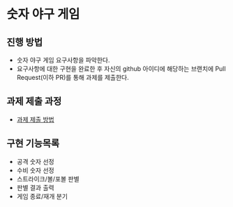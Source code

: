# 숫자 야구 게임
## 진행 방법
* 숫자 야구 게임 요구사항을 파악한다.
* 요구사항에 대한 구현을 완료한 후 자신의 github 아이디에 해당하는 브랜치에 Pull Request(이하 PR)를 통해 과제를 제출한다.

## 과제 제출 과정
* [과제 제출 방법](https://github.com/next-step/nextstep-docs/tree/master/precourse)

## 구현 기능목록
* 공격 숫자 선정
* 수비 숫자 선정
* 스트라이크/볼/포볼 판별
* 판별 결과 출력
* 게임 종료/재개 분기
